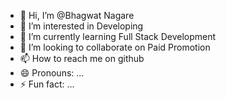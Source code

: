 - 👋 Hi, I’m @Bhagwat Nagare
- 👀 I’m interested in Developing
- 🌱 I’m currently learning Full Stack Development
- 💞️ I’m looking to collaborate on Paid Promotion
- 📫 How to reach me on github
- 😄 Pronouns: ...
- ⚡ Fun fact: ...

<!---
TechnicalPxN/TechnicalPxN is a ✨ special ✨ repository because its `README.md` (this file) appears on your GitHub profile.
You can click the Preview link to take a look at your changes.
--->
